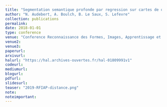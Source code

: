 ```yaml
---
title: "Segmentation semantique profonde par regression sur cartes de distances signees"
author: "N. Audebert, A. Boulch, B. Le Saux, S. Lefevre"
collection: publications
permalink:
date: 2018-01-01
type: conference
venue: "Conference Reconnaissance des Formes, Images, Apprentissage et Perception, RFIAP"
venue2: 
venue3:
paperurl: 
arxivurl: 
halurl: "https://hal.archives-ouvertes.fr/hal-01809991v1"
codeurl: 
mediumurl: 
blogurl: 
pdfurl: 
slidesurl: 
teaser: "2019-RFIAP-distance.png"
note:
noteimportant: 
---									
```


